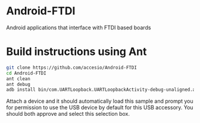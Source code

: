 Android-FTDI
============

Android applications that interface with FTDI based boards



Build instructions using Ant
==============================


```bash
git clone https://github.com/accesio/Android-FTDI
cd Android-FTDI
ant clean
ant debug
adb install bin/com.UARTLoopback.UARTLoopbackActivity-debug-unaligned.apk
```

Attach a device and it should automatically load this sample and prompt you for permission
to use the USB device by default for this USB accessory. You should both approve and 
select this selection box.







